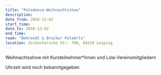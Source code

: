 ```yaml
---
title: "Poledance-Weihnachtsshow"
description: 
date_from: 2016-12-02
start_time: 
date_to: 2016-12-02
end_time: 
room: "Behrendt & Brocker PoleArts"
location: Zschochersche Str. 79b, 04229 Leipzig
---
```


Weihnachtsshow mit Kursteilnehmer*innen und Lola-Vereinsmitgliedern

Uhrzeit wird noch bekanntgegeben
